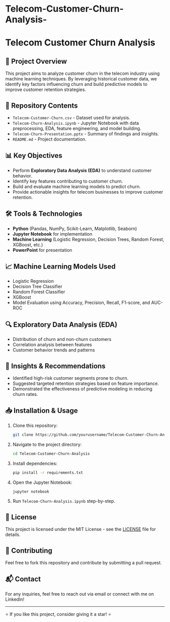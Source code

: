 # Telecom-Customer-Churn-Analysis-
# Telecom Customer Churn Analysis

## 📌 Project Overview
This project aims to analyze customer churn in the telecom industry using machine learning techniques. By leveraging historical customer data, we identify key factors influencing churn and build predictive models to improve customer retention strategies.

## 📂 Repository Contents
- `Telecom-Customer-Churn.csv` - Dataset used for analysis.
- `Telecom-Churn-Analysis.ipynb` - Jupyter Notebook with data preprocessing, EDA, feature engineering, and model building.
- `Telecom-Churn-Presentation.pptx` - Summary of findings and insights.
- `README.md` - Project documentation.

## 📊 Key Objectives
- Perform **Exploratory Data Analysis (EDA)** to understand customer behavior.
- Identify key features contributing to customer churn.
- Build and evaluate machine learning models to predict churn.
- Provide actionable insights for telecom businesses to improve customer retention.

## 🛠️ Tools & Technologies
- **Python** (Pandas, NumPy, Scikit-Learn, Matplotlib, Seaborn)
- **Jupyter Notebook** for implementation
- **Machine Learning** (Logistic Regression, Decision Trees, Random Forest, XGBoost, etc.)
- **PowerPoint** for presentation

## 📈 Machine Learning Models Used
- Logistic Regression
- Decision Tree Classifier
- Random Forest Classifier
- XGBoost
- Model Evaluation using Accuracy, Precision, Recall, F1-score, and AUC-ROC

## 🔍 Exploratory Data Analysis (EDA)
- Distribution of churn and non-churn customers
- Correlation analysis between features
- Customer behavior trends and patterns

## 🎯 Insights & Recommendations
- Identified high-risk customer segments prone to churn.
- Suggested targeted retention strategies based on feature importance.
- Demonstrated the effectiveness of predictive modeling in reducing churn rates.

## 📥 Installation & Usage
1. Clone this repository:
   ```bash
   git clone https://github.com/yourusername/Telecom-Customer-Churn-Analysis.git
   ```
2. Navigate to the project directory:
   ```bash
   cd Telecom-Customer-Churn-Analysis
   ```
3. Install dependencies:
   ```bash
   pip install -r requirements.txt
   ```
4. Open the Jupyter Notebook:
   ```bash
   jupyter notebook
   ```
5. Run `Telecom-Churn-Analysis.ipynb` step-by-step.

## 📜 License
This project is licensed under the MIT License - see the [LICENSE](LICENSE) file for details.

## 🤝 Contributing
Feel free to fork this repository and contribute by submitting a pull request.

## 📬 Contact
For any inquiries, feel free to reach out via email or connect with me on LinkedIn!

---
⭐ If you like this project, consider giving it a star! ⭐
